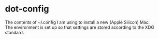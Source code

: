 # dot-config

The contents of ~/.config I am using to install a new (Apple Silicon) Mac.
The environment is set up so that settings are stored according to the XDG
standard.



